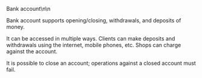 Bank account\n\n

Bank account supports opening/closing, withdrawals, and deposits of money. 

It can be accessed in multiple ways. Clients can make
deposits and withdrawals using the internet, mobile phones, etc. Shops
can charge against the account.

It is possible to close an account; operations against a closed
account must fail.



